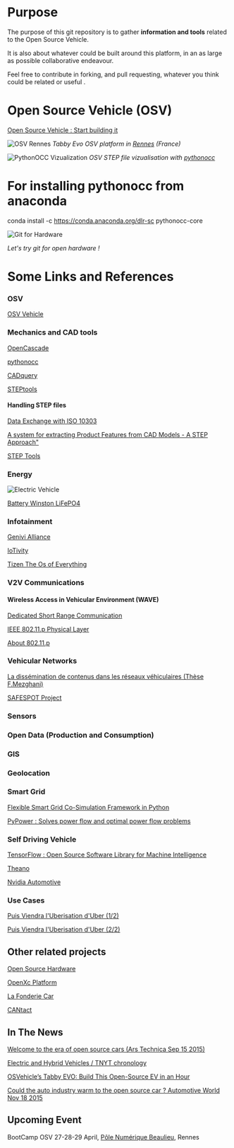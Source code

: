 # Purpose

The purpose of this git repository is to gather **information and tools** related to the Open Source Vehicle.

It is also about whatever could be built around this platform, in an as large as possible collaborative endeavour. 

Feel free to contribute in forking, and pull requesting, whatever you think could be related or useful .

# Open Source Vehicle (OSV) 

[Open Source Vehicle : Start building it](https://vimeo.com/77204604)

![OSV Rennes](doc/images/TabbyRennes.png)
*Tabby Evo OSV platform in [Rennes](https://www.youtube.com/watch?v=FPVHDXOOg88) (France)*

![PythonOCC Vizualization](doc/images/tabbyocc.png)
*OSV STEP file vizualisation with [pythonocc](http://www.pythonocc.org/)*

# For installing pythonocc from anaconda

conda install -c https://conda.anaconda.org/dlr-sc pythonocc-core

![Git for Hardware](doc/images/git.png)

*Let's try git for open hardware !* 



 
# Some Links and References

### OSV 

[OSV Vehicle](https://www.osvehicle.com/)

### Mechanics and CAD tools

[OpenCascade](http://www.opencascade.com/)

[pythonocc](http://www.pythonocc.org/)

[CADquery](http://dcowden.github.io/cadquery/intro.html)

[STEPtools](http://www.steptools.com/library/standard/p21e3_final_review.pptx)

#### Handling STEP files 

[Data Exchange with ISO 10303](http://stepcode.org)

[A system for extracting Product Features from CAD Models - A STEP Approach"](http://www.m-hikari.com/ces/ces2008/ces1-4-2008/deshpandeCES1-4-2008.pdf)

[STEP Tools](https://github.com/steptool://github.com/steptools)

### Energy 


![Electric Vehicle](doc/images/AC-synoptic.png)

[Battery Winston LiFePO4](http://www.ev-power.eu/LiFeYPO4-batteries-12V-1-1/)

### Infotainment 

[Genivi Alliance](http://www.genivi.org/)

[IoTivity](https://blogs.s-osg.org/iotivity-ready-automotive/?utm_source=twitterfeed&utm_medium=twitter)

[Tizen The Os of Everything](https://www.tizen.org/fr)

### V2V Communications

#### Wireless Access in Vehicular Environment (WAVE)

[Dedicated Short Range Communication](http://www.cvt-project.ir/Admin/Files/eventAttachments/109.pdf)

[IEEE 802.11.p Physical Layer](http://www.iaeng.org/publication/WCECS2014/WCECS2014_pp691-698.pdf) 

[About 802.11.p](doc/communications/80211p.md)

### Vehicular Networks 

[La dissémination de contenus dans les réseaux véhiculaires (Thèse F.Mezghani) ](https://oatao.univ-toulouse.fr/14471/1/Mezghani_Farouk_INPT.pdf)

[SAFESPOT Project](http://www.safespot-eu.org/)

### Sensors

### Open Data (Production and Consumption)

### GIS 

### Geolocation 

### Smart Grid 

[Flexible Smart Grid Co-Simulation Framework in Python](http://mosaik.offis.de/)

[PyPower : Solves power flow and optimal power flow problems](https://pypi.python.org/pypi/PYPOWER/4.0.1)

### Self Driving Vehicle

[TensorFlow : Open Source Software Library for Machine Intelligence ](https://www.tensorflow.org/)

[Theano](http://deeplearning.net/software/theano/)

[Nvidia Automotive](http://www.nvidia.com/object/drive-automotive-technology.html)

### Use Cases

[Puis Viendra l'Uberisation d'Uber (1/2)](http://transportsdufutur.ademe.fr/2015/07/viendra-luberisation-duber.html)

[Puis Viendra l'Uberisation d'Uber (2/2)](http://transportsdufutur.ademe.fr/2015/07/puis-viendra-luberisation-duber.html)

## Other related projects 

[Open Source Hardware](https://en.wikipedia.org/wiki/Open-source_hardware)

[OpenXc Platform](http://openxcplatform.com/)

[La Fonderie Car](https://lafonderie-idf.fr/fonderie-car/)

[CANtact](http://linklayer.github.io/cantact/)

## In The News 

[Welcome to the era of open source cars (Ars Technica Sep 15 2015) ](http://arstechnica.com/cars/2015/09/open-source-design-is-changing-the-way-we-make-cars/)

[Electric and Hybrid Vehicles / TNYT chronology](http://topics.nytimes.com/top/reference/timestopics/subjects/e/electric_vehicles/index.html?&inline=nyt-classifier)

[OSVehicle’s Tabby EVO: Build This Open-Source EV in an Hour](http://makezine.com/2015/05/13/osvehicles-tabby-evo-build-open-source-ev-hour/)

 
[Could the auto industry warm to the open source car ? Automotive World Nov 18 2015](http://www.automotiveworld.com/analysis/auto-industry-warm-open-source-car/)

## Upcoming Event

BootCamp OSV 27-28-29 April, [Pôle Numérique Beaulieu](https://campusnumerique.ueb.eu/Rennes_Est.html), Rennes  

